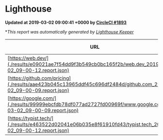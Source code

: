 
# Lighthouse

**Updated at 2019-03-02 09:00:41 +0000 by [CircleCI #1893](https://circleci.com/gh/ItinerisLtd/lighthouse-keeper-example/1893)**

**This report was automatically generated by [Lighthouse Keeper](https://github.com/itinerisltd/lighthouse-keeper)*

| URL | Performance | Accessibility | Best Practices | SEO | PWA | Updated At |
| --- | --- | --- | --- | --- | --- | --- |
| [https://web.dev/](./results/e09021ae7f54dd9f3b549cb0bc165f2b/web.dev_2019-03-02_09-00-12.report.json) | 0.96 | 0.93 | 1 | 0.91 | 1 | 2019-03-02T09:00:12.935Z |
| [https://github.com/pricing](./results/aae423b045c13965ddf45c696df2484d/github.com_2019-03-02_09-00-09.report.json) | 0.8 | 0.89 | 0.93 | 0.9 | 0.58 | 2019-03-02T09:00:09.903Z |
| [https://google.com/](./results/99999ebcfdb78df077ad2727fd00969f/www.google.com_2019-03-02_09-00-09.report.json) | 0.94 | 0.71 | 0.93 | 0.8 | 0.58 | 2019-03-02T09:00:09.585Z |
| [https://typist.tech/](./results/e463522d02041e06b035e8f61910fd43/typist.tech_2019-03-02_09-00-12.report.json) | 1 |  |  |  |  | 2019-03-02T09:00:12.580Z |
